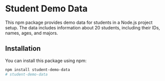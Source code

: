 # Student Demo Data

This npm package provides demo data for students in a Node.js project setup. The data includes information about 20 students, including their IDs, names, ages, and majors.

## Installation

You can install this package using npm:

```sh
npm install student-demo-data
# student-demo-data
